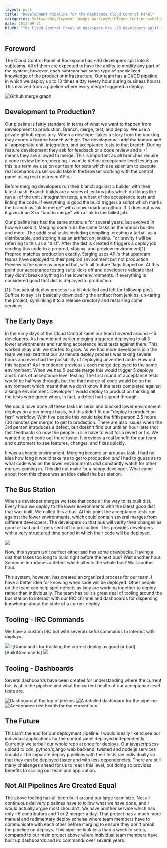 ```yaml
---
layout: post
title: "Development Pipeline for the Rackspace Cloud Control Panel"
categories: SoftwareDevelopment DevOps WorkingWithTeams ContinuousDelivery
date: 2014-09-21
blurb: "The Cloud Control Panel at Rackspace has ~30 developers split into 8 subteams. All of them are expected to have the ability to modify any part of the system, however, each subteam has some type of specialized knowledge of the product or infrastructure. Our team has a CI/CD pipeline in which we deploy up to 10 times a day (every hour during business hours). This evolved from a pipeline where every merge triggered a deploy."
---
```


[GithubMerges]: http://b7cc86bc05773bcecd41-4057535a55b255b6cbfb486a61b5692d.r49.cf1.rackcdn.com/Selection_052.png
[JenkinsPipeline]: http://b7cc86bc05773bcecd41-4057535a55b255b6cbfb486a61b5692d.r49.cf1.rackcdn.com/CCPPipeline.png
[BuildCommands]: http://b7cc86bc05773bcecd41-4057535a55b255b6cbfb486a61b5692d.r49.cf1.rackcdn.com/build_commands.png
[PreprodCommands]: http://b7cc86bc05773bcecd41-4057535a55b255b6cbfb486a61b5692d.r49.cf1.rackcdn.com/preprod_commands.png
[AcceptanceOwnershipCommands]: http://b7cc86bc05773bcecd41-4057535a55b255b6cbfb486a61b5692d.r49.cf1.rackcdn.com/acceptance_ownership_commands.png
[BusDashboardSummary]: http://b7cc86bc05773bcecd41-4057535a55b255b6cbfb486a61b5692d.r49.cf1.rackcdn.com/bus_dashboard_summary.png
[BusDashboardDetailed]: http://b7cc86bc05773bcecd41-4057535a55b255b6cbfb486a61b5692d.r49.cf1.rackcdn.com/Selection_056.png
[AcceptanceTestDashboard]: http://b7cc86bc05773bcecd41-4057535a55b255b6cbfb486a61b5692d.r49.cf1.rackcdn.com/acceptance_test.png

Foreword
-----
The Cloud Control Panel at Rackspace has ~30 developers split into 8 subteams. All of them are expected to have the ability to modify any part of the system, however, each subteam has some type of specialized knowledge of the product or infrastructure. Our team has a CI/CD pipeline in which we deploy up to 10 times a day (every hour during business hours). This evolved from a pipeline where every merge triggered a deploy.

![Github merge graph][GithubMerges]


Development to Production?
----
Our pipeline is fairly standard in terms of what we want to happen from development to production. Branch, merge, test, and deploy. We use a private github repository. When a developer takes a story from the backlog they create a feature branch with git. The developer will add the feature and all appropriate unit, integration, and acceptance tests to that branch. During feature development they ask for feedback or a code review and a +1 means they are allowed to merge. This is important as _all_ branches require a code review before merging. I want to define acceptance level testing as this is a term we use on our team for tests which use selenium to execute real scenarios a user would take in the browser working with the control panel using real upstream APIs.

Before merging developers run their branch against a builder with their latest hash. Branch builds are a series of jenkins jobs which do things like run all of the unit / integration tests, a subset of the acceptance tests and linting the code. If everything is good the build triggers a script which marks the branch as "ok to merge" with a checkmark on github. If it does not pass it gives it an X or "bad to merge" with a link to the failed job.

Our pipeline has had the same structure for several years, but evolved in how we used it.
Merging code runs the same tasks as the branch builder and more. The additional tasks including compiling, creating a tarball as a distributable, and storing it as an artifact on jenkins. For brevity I will be referring to this as a "dist". After the dist is created it triggers a deploy job sending this code to a preprod, staging, and preview environment[1]. Preprod matches production exactly. Staging uses API's that upstream teams have deployed to their preprod environment but not production. Preview is the same as preprod but, with all feature flags flipped on. At this point our acceptance testing suite kicks off and developers validate that they didn't break anything in the lower environments. If everything is considered good that dist is deployed to production.


[1]: The actual deploy process is a bit detailed and left for followup post. Suffice to say it is basically downloading the artifact from jenkins, un-taring the project, symlinking it to a release directory and restarting some services.


The Early Days
----
In the early days of the Cloud Control Panel our team hovered around ~15 developers. As I mentioned earlier merging triggered deploying to all 3 lower environments and running acceptance level tests against them. This worked okay until we started to grow. As we had more developers join the team we realized that our 30 minute deploy process was taking several hours and even had the possibility of deploying unverified code. How did this happen? As I mentioned previously each merge deployed to the same environment. When we had 5 people merge this would trigger 5 deploys and 5 runs of acceptance level testing. The first round of acceptance tests would be halfway through, but the third merge of code would be on the environment which meant that we don't know if the tests completed against a single environment. Developer 1 would deploy to production thinking all the tests were green when, in fact, a defect had slipped through.

We could have done all these tasks in serial and blocked lower environment deploys on a per merge basis, but this didn't fit our "deploy to production fast" workflow. With five people this would take the fifth person 2.5 hours (30 minutes per merge) to get to production. There are also issues when the 3rd person introduces a defect, but doesn't find out until an hour later (not fast feedback) so now the people in line have to wait for a revert or fix. We wanted to get code out there faster. It provides a real benefit for our team and customers to see features, changes, and fixes quickly.

It was a chaotic environment. Merging became an arduous task. I had no idea how long it would take me to get to production _and_ I had to guess as to what code was on the lower environments _and_ constantly watch for other merges coming in. This did not make for a happy developer. What came about from this chaos was an idea called the bus station.


The Bus Station
----
When a developer merges we take that code all the way to its built dist. Every hour we deploy to the lower environments with the latest _good_ dist that was built. We called this a bus. At this point the acceptance tests run against the lower environments, which could contain several merges from different developers. The developers on that bus will verify their changes as good or bad and it gets sent off to production. This provides developers with a very structured time period in which their code will be deployed.

<img src="http://b7cc86bc05773bcecd41-4057535a55b255b6cbfb486a61b5692d.r49.cf1.rackcdn.com/CCPPipeline.png" style="max-width: 1500px" />

Now, this system isn't perfect either and has some drawbacks. Having a dist that takes too long to build right before the next bus? Wait another hour. Someone introduces a defect which affects the whole bus? Wait another hour.

This system, however, has created an organized process for our team. I have a better idea for knowing when code will be deployed. Other people on the team can help spot defects as they are working together to deploy rather than individually. The team has built a great deal of tooling around the bus station to interact with our IRC channel and dashboards for dispersing knowledge about the state of a current deploy


Tooling - IRC Commands
----
We have a custom IRC bot with several useful commands to interact with deploys.

<img src="http://b7cc86bc05773bcecd41-4057535a55b255b6cbfb486a61b5692d.r49.cf1.rackcdn.com/preprod_commands.png" style="max-width: 1200px" />
![Commands for tracking the current deploy as good or bad][BuildCommands]
<img src="http://b7cc86bc05773bcecd41-4057535a55b255b6cbfb486a61b5692d.r49.cf1.rackcdn.com/acceptance_ownership_commands.png" style="max-width: 800px" />

Tooling - Dashboards
----

Several dashboards have been created for understanding where the current bus is at in the pipeline and what the current health of our acceptance level tests are.

![Dashboard at the top of jenkins][BusDashboardSummary]
![A detailed dashboard for the pipeline][BusDashboardDetailed]
![Acceptance test health for the current bus][AcceptanceTestDashboard]


The Future
----
This isn't the end for our deployment pipeline. I would ideally like to see our individual applications for the control panel deployed independently. Currently we tarball our whole repo at once for deploys. Our javascript/css upload to cdn, python/django web backend, twisted and node.js services should all be separate deploy pipelines with their tests ran individually so that they can be deployed faster and with less dependencies. There are still many challenges ahead for us to reach this level, but doing so provides benefits to scaling our team and application.


Not All Pipelines Are Created Equal
----
The above tooling has all been built around our large team size. Not all continuous delivery pipelines have to follow what we have done, and I would actually argue most shouldn't. We have another service which has only ~6 contributors and 1 or 2 merges a day. That project has a much more manual and rudimentary deploy scheme where team members have to communicate with each other before merging to ensure they don't break the pipeline on deploys. This pipeline took less than a week to setup, compared to our main project above where individual team members have built up dashboards and irc commands over several years.